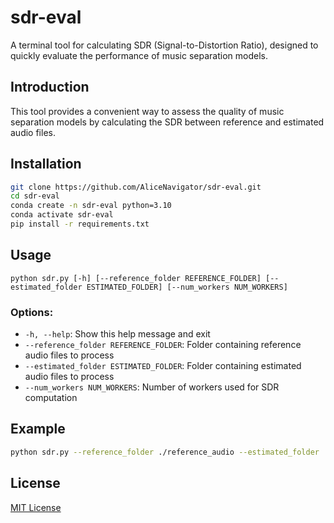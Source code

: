 # sdr-eval

A terminal tool for calculating SDR (Signal-to-Distortion Ratio), designed to quickly evaluate the performance of music separation models.

## Introduction

This tool provides a convenient way to assess the quality of music separation models by calculating the SDR between reference and estimated audio files.

## Installation

```bash
git clone https://github.com/AliceNavigator/sdr-eval.git
cd sdr-eval
conda create -n sdr-eval python=3.10
conda activate sdr-eval
pip install -r requirements.txt
```

## Usage

```
python sdr.py [-h] [--reference_folder REFERENCE_FOLDER] [--estimated_folder ESTIMATED_FOLDER] [--num_workers NUM_WORKERS]
```

### Options:

- `-h, --help`: Show this help message and exit
- `--reference_folder REFERENCE_FOLDER`: Folder containing reference audio files to process
- `--estimated_folder ESTIMATED_FOLDER`: Folder containing estimated audio files to process
- `--num_workers NUM_WORKERS`: Number of workers used for SDR computation

## Example

```bash
python sdr.py --reference_folder ./reference_audio --estimated_folder ./estimated_audio --num_workers 4
```

## License

[MIT License](LICENSE)
